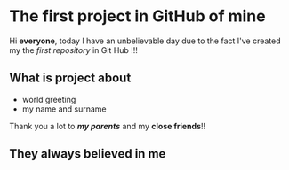# The first project in GitHub of mine #


Hi **everyone**, today I have an unbelievable day due to the fact 
I've created my the *first repository* in Git Hub !!!
 
What is project about
----------------------
* world greeting
* my name and surname

Thank you a lot to ***my parents*** and my __close friends__!! 
## They always believed in me ##






